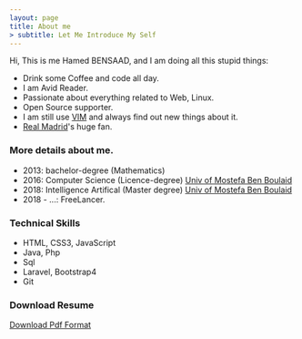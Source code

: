 ```yaml
---
layout: page
title: About me
> subtitle: Let Me Introduce My Self  
---
```


Hi, This is me Hamed BENSAAD, and I am doing all this stupid things:

- Drink some Coffee and code all day.
- I am Avid Reader.
- Passionate about everything related to Web, Linux.
- Open Source supporter.
- I am still use [VIM](https://en.wikipedia.org/wiki/Vim_(text_editor)) and always find out new things about it.
- [Real Madrid](https://www.realmadrid.com/en)'s huge fan.

### More details about me.

- 2013: bachelor-degree (Mathematics)
- 2016: Computer Science (Licence-degree) [Univ of Mostefa Ben Boulaid](https://en.wikipedia.org/wiki/University_of_Batna_2)
- 2018: Intelligence Artifical (Master degree) [Univ of Mostefa Ben Boulaid](https://en.wikipedia.org/wiki/University_of_Batna_2)
- 2018 - ...: FreeLancer.
 
### Technical Skills

- HTML, CSS3, JavaScript 
- Java, Php
- Sql
- Laravel, Bootstrap4   
- Git

### Download Resume

[Download Pdf Format](https://www.abdesselam.ml)
